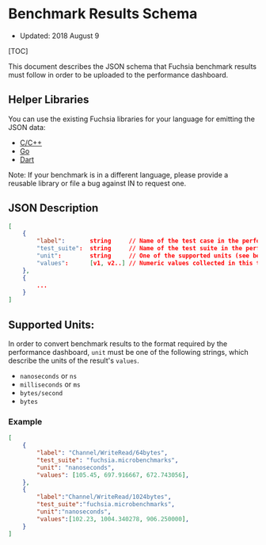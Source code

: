 # Benchmark Results Schema

* Updated: 2018 August 9

[TOC]

This document describes the JSON schema that Fuchsia benchmark results must
follow in order to be uploaded to the performance dashboard.

## Helper Libraries

You can use the existing Fuchsia libraries for your language for emitting
the JSON data:

* [C/C++]
* [Go]
* [Dart]

Note: If your benchmark is in a different language, please provide a reusable
library or file a bug against IN to request one.

[C/C++]: /zircon/system/ulib/perftest
[Go]: /garnet/go/src/benchmarking
[Dart]: /sdk/testing/sl4f/client/lib/src/trace_processing/metrics_results.dart
[Rust]: /src/developer/fuchsia-criterion

## JSON Description

```json
[
    {
        "label":       string     // Name of the test case in the performance dashboard.
        "test_suite":  string     // Name of the test suite in the performance dashboard.
        "unit":        string     // One of the supported units (see below)
        "values":      [v1, v2..] // Numeric values collected in this test case
    },
    {
        ...
    }
]
```

## Supported Units:

In order to convert benchmark results to the format required by the performance
dashboard, `unit` must be one of the following strings, which describe the units
of the result's `values`.

* `nanoseconds`  or `ns`
* `milliseconds` or `ms`
* `bytes/second`
* `bytes`


### Example

```json
[
    {
        "label": "Channel/WriteRead/64bytes",
        "test_suite": "fuchsia.microbenchmarks",
        "unit": "nanoseconds",
        "values": [105.45, 697.916667, 672.743056],
    },
    {
        "label":"Channel/WriteRead/1024bytes",
        "test_suite":"fuchsia.microbenchmarks",
        "unit":"nanoseconds",
        "values":[102.23, 1004.340278, 906.250000],
    }
]
```
